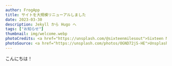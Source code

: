 ```yaml
---
author: FrogApp
title: サイトを大規模リニューアルしました
date: 2023-03-30
description: Jekyll から Hugo へ
tags: ["お知らせ"]
thumbnail: img/welcome.webp
photoCredits: <a href="https://unsplash.com/@sixteenmilesout">Sixteen Miles Out</a>
photoSource: <a href="https://unsplash.com/photos/OGND72jS-HE">Unsplash</a>
---
```


こんにちは！
